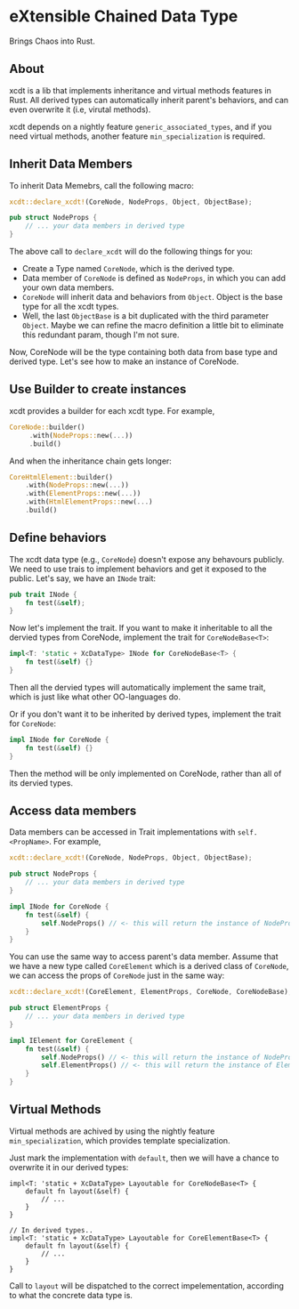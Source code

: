 # eXtensible Chained Data Type

Brings Chaos into Rust.

## About

xcdt is a lib that implements inheritance and virtual methods features in Rust. All derived types can automatically inherit parent's behaviors, and can even overwrite it (i.e, virutal methods).

xcdt depends on a nightly feature `generic_associated_types`, and if you need virtual methods, another feature `min_specialization` is required.

## Inherit Data Members

To inherit Data Memebrs, call the following macro:

```rust
xcdt::declare_xcdt!(CoreNode, NodeProps, Object, ObjectBase);

pub struct NodeProps {
    // ... your data members in derived type
}

```

The above call to `declare_xcdt` will do the following things for you:

- Create a Type named `CoreNode`, which is the derived type.
- Data member of `CoreNode` is defined as `NodeProps`, in which you can add your own data members.
- `CoreNode` will inherit data and behaviors from `Object`. Object is the base type for all the xcdt types.
- Well, the last `ObjectBase` is a bit duplicated with the third parameter `Object`. Maybe we can refine the macro definition a little bit to eliminate this redundant param, though I'm not sure.

Now, CoreNode will be the type containing both data from base type and derived type. Let's see how to make an instance of CoreNode.

## Use Builder to create instances

xcdt provides a builder for each xcdt type. For example,

```rust
CoreNode::builder()
     .with(NodeProps::new(...))
     .build()
```

And when the inheritance chain gets longer:

```rust
CoreHtmlElement::builder()
    .with(NodeProps::new(...))
    .with(ElementProps::new(...))
    .with(HtmlElementProps::new(...)
    .build()
```

## Define behaviors

The xcdt data type (e.g., `CoreNode`) doesn't expose any behavours publicly. We need to use trais to implement behaviors and get it exposed to the public. Let's say, we have an `INode` trait:

```rust
pub trait INode {
    fn test(&self);
}
```

Now let's implement the trait. If you want to make it inheritable to all the dervied types from CoreNode, implement the trait for `CoreNodeBase<T>`:

```rust
impl<T: 'static + XcDataType> INode for CoreNodeBase<T> {
    fn test(&self) {}
}
```

Then all the dervied types will automatically implement the same trait, which is just like what other OO-languages do.

Or if you don't want it to be inherited by derived types, implement the trait for `CoreNode`:

```rust
impl INode for CoreNode {
    fn test(&self) {}
}
```

Then the method will be only implemented on CoreNode, rather than all of its dervied types.

## Access data members

Data members can be accessed in Trait implementations with `self.<PropName>`. For example,

```rust
xcdt::declare_xcdt!(CoreNode, NodeProps, Object, ObjectBase);

pub struct NodeProps {
    // ... your data members in derived type
}

impl INode for CoreNode {
    fn test(&self) {
        self.NodeProps() // <- this will return the instance of NodeProps
    }
}

```

You can use the same way to access parent's data member. Assume that we have a new type called `CoreElement` which is a derived class of `CoreNode`, we can access the props of `CoreNode` just in the same way:

```rust
xcdt::declare_xcdt!(CoreElement, ElementProps, CoreNode, CoreNodeBase);

pub struct ElementProps {
    // ... your data members in derived type
}

impl IElement for CoreElement {
    fn test(&self) {
        self.NodeProps() // <- this will return the instance of NodeProps
        self.ElementProps() // <- this will return the instance of ElementProps
    }
}
```

## Virtual Methods

Virtual methods are achived by using the nightly feature `min_specialization`, which provides template specialization.

Just mark the implementation with `default`, then we will have a chance to overwrite it in our derived types:

```
impl<T: 'static + XcDataType> Layoutable for CoreNodeBase<T> {
    default fn layout(&self) {
        // ...
    }
}

// In derived types..
impl<T: 'static + XcDataType> Layoutable for CoreElementBase<T> {
    default fn layout(&self) {
        // ...
    }
}
```

Call to `layout` will be dispatched to the correct impelementation, according to what the concrete data type is.
